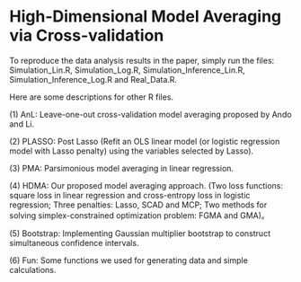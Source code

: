 # High-Dimensional Model Averaging via Cross-validation

To reproduce the data analysis results in the paper, simply run the files: Simulation_Lin.R, Simulation_Log.R, Simulation_Inference_Lin.R, Simulation_Inference_Log.R and Real_Data.R.

Here are some descriptions for other R files.

(1) AnL: Leave-one-out cross-validation model averaging proposed by Ando and Li.

(2) PLASSO: Post Lasso (Refit an OLS linear model (or logistic regression model with Lasso penalty) using the variables selected by Lasso).

(3) PMA: Parsimonious model averaging in linear regression.

(4) HDMA: Our proposed model averaging approach. (Two loss functions: square loss in linear regression and cross-entropy loss in logistic regression; Three penalties: Lasso, SCAD and MCP; Two methods for solving simplex-constrained optimization problem: FGMA and GMA)。

(5) Bootstrap: Implementing Gaussian multiplier bootstrap to construct simultaneous confidence intervals.

(6) Fun: Some functions we used for generating data and simple calculations.
